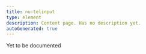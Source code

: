```yaml
---
title: nu-telinput
type: element
description: Content page. Has no description yet.
autoGenerated: true
---
```


Yet to be documented